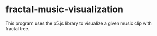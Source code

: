 # fractal-music-visualization
This program uses the p5.js library to visualize a given music clip with fractal tree.
